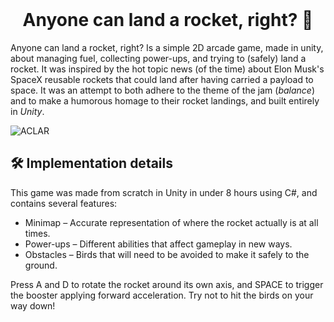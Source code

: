 
<br />
<p align="center">
  <h1 align="center">Anyone can land a rocket, right? 🚀</h1>
</p>

Anyone can land a rocket, right? Is a simple 2D arcade game, made in unity, about managing fuel, collecting power-ups, and trying to (safely) land a rocket. It was inspired by
the hot topic news (of the time) about Elon Musk's SpaceX reusable rockets that could land after having carried a payload to space. It was an attempt to both adhere to the theme
of the jam (_balance_) and to make a humorous homage to their rocket landings, and built entirely in _Unity_.

![ACLAR](https://github.com/user-attachments/assets/219bf9dd-719e-463e-8cfb-92a85474b44e)

## 🛠️ Implementation details

This game was made from scratch in Unity in under 8 hours using C#, and contains several features:

- Minimap – Accurate representation of where the rocket actually is at all times.
- Power-ups – Different abilities that affect gameplay in new ways.
- Obstacles – Birds that will need to be avoided to make it safely to the ground.

Press A and D to rotate the rocket around its own axis, and SPACE to trigger the booster applying forward acceleration. Try not to hit the birds on your way down!

